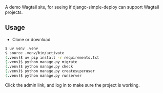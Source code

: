 A demo Wagtail site, for seeing if django-simple-deploy can support Wagtail projects.

Usage
---

- Clone or download
```sh
$ uv venv .venv
$ source .venv/bin/activate
(.venv)$ uv pip install -r requirements.txt
(.venv)$ python manage.py migrate
(.venv)$ python manage.py check
(.venv)$ python manage.py createsuperuser
(.venv)$ python manage.py runserver
```

Click the admin link, and log in to make sure the project is working.
